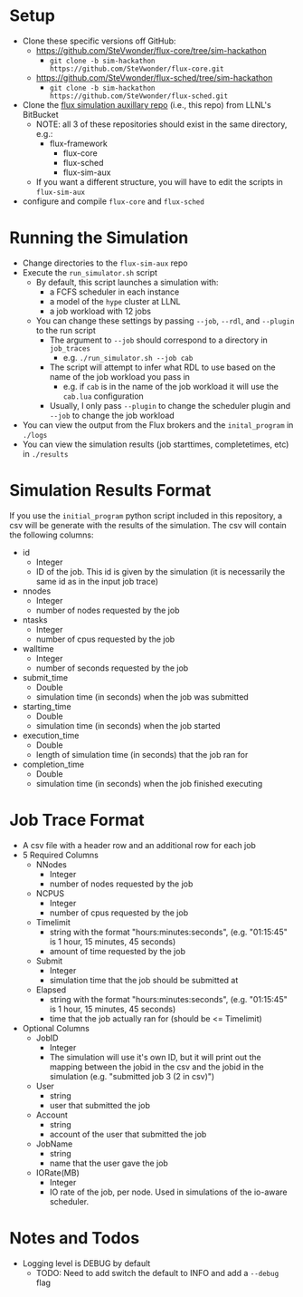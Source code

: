 Setup
=====

* Clone these specific versions off GitHub:
  * https://github.com/SteVwonder/flux-core/tree/sim-hackathon
    * `git clone -b sim-hackathon https://github.com/SteVwonder/flux-core.git`
  * https://github.com/SteVwonder/flux-sched/tree/sim-hackathon
    * `git clone -b sim-hackathon https://github.com/SteVwonder/flux-sched.git`
* Clone the [flux simulation auxillary repo](https://github.com/SteVwonder/flux-sim-aux) (i.e., this repo) from LLNL's BitBucket
  * NOTE: all 3 of these repositories should exist in the same directory, e.g.:
    * flux-framework
      * flux-core
      * flux-sched
      * flux-sim-aux
  * If you want a different structure, you will have to edit the scripts in `flux-sim-aux`
* configure and compile `flux-core` and `flux-sched`

Running the Simulation
======================

* Change directories to the `flux-sim-aux` repo
* Execute the `run_simulator.sh` script
  * By default, this script launches a simulation with:
    * a FCFS scheduler in each instance
    * a model of the `hype` cluster at LLNL
    * a job workload with 12 jobs
  * You can change these settings by passing `--job`, `--rdl`, and `--plugin` to the run script
    * The argument to `--job` should correspond to a directory in `job_traces`
      * e.g. `./run_simulator.sh --job cab`
    * The script will attempt to infer what RDL to use based on the name of the job workload you pass in
      * e.g. if `cab` is in the name of the job workload it will use the `cab.lua` configuration
    * Usually, I only pass `--plugin` to change the scheduler plugin and `--job` to change the job workload
* You can view the output from the Flux brokers and the `inital_program` in `./logs`
* You can view the simulation results (job starttimes, completetimes, etc) in `./results`

Simulation Results Format
=========================

If you use the `initial_program` python script included in this
repository, a csv will be generate with the results of the simulation.
The csv will contain the following columns:

* id
  * Integer
  * ID of the job.  This id is given by the simulation (it is
    necessarily the same id as in the input job trace)
* nnodes
  * Integer
  * number of nodes requested by the job
* ntasks
  * Integer
  * number of cpus requested by the job
* walltime
  * Integer
  * number of seconds requested by the job
* submit_time
  * Double
  * simulation time (in seconds) when the job was submitted
* starting_time
  * Double
  * simulation time (in seconds) when the job started
* execution_time
  * Double
  * length of simulation time (in seconds) that the job ran for
* completion_time
  * Double
  * simulation time (in seconds) when the job finished executing

Job Trace Format
================

* A csv file with a header row and an additional row for each job
* 5 Required Columns
  * NNodes
    * Integer
    * number of nodes requested by the job
  * NCPUS
    * Integer
    * number of cpus requested by the job
  * Timelimit
    * string with the format "hours:minutes:seconds", (e.g. "01:15:45"
      is 1 hour, 15 minutes, 45 seconds)
    * amount of time requested by the job
  * Submit
    * Integer
    * simulation time that the job should be submitted at
  * Elapsed
    * string with the format "hours:minutes:seconds", (e.g. "01:15:45"
      is 1 hour, 15 minutes, 45 seconds)
    * time that the job actually ran for (should be <= Timelimit)
* Optional Columns
  * JobID
    * Integer
    * The simulation will use it's own ID, but it will print out the
      mapping between the jobid in the csv and the jobid in the
      simulation (e.g. "submitted job 3 (2 in csv)")
  * User
    * string
    * user that submitted the job
  * Account
    * string
    * account of the user that submitted the job
  * JobName
    * string
    * name that the user gave the job
  * IORate(MB)
    * Integer
    * IO rate of the job, per node.  Used in simulations of the
      io-aware scheduler.

Notes and Todos
===============
* Logging level is DEBUG by default
  - TODO: Need to add switch the default to INFO and add a `--debug` flag

